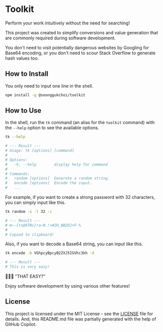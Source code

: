 # Toolkit

Perform your work intuitively without the need for searching!

This project was created to simplify conversions and value generation
that are commonly required during software development.

You don't need to visit potentially dangerous websites by Googling for Base64 encoding,
or you don't need to scour Stack Overflow to generate hash values too.

## How to Install

You only need to input one line in the shell.

```bash
npm install -g @seonggukchoi/toolkit
```

## How to Use

In the shell, run the `tk` command (an alias for the `toolkit` command)
with the `--help` option to see the available options.

```bash
tk --help

# --- Result ---
# Usage: tk [options] [command]
#
# Options:
#   -h, --help        display help for command
#
# Commands:
#   random [options]  Generate a random string.
#   encode [options]  Encode the input.
#   ...
```

For example, if you want to create a strong password with 32 characters,
you can simply input like this.

```bash
tk random -s -l 32 -c

# --- Result ---
# m~-{ts@6TNc}ra~N.!<#ZH_BB2DJ+F-%
#
# Copied to clipboard!
```

Also, if you want to decode a Base64 string, you can input like this.

```bash
tk encode -b VGhpcyBpcyB2ZXJ5IGVhc3kh -d

# --- Result ---
# This is very easy!
```

🧔🏻‍♂️ "THAT EASY?"

Enjoy software development by using various other features!

## License

This project is licensed under the MIT License - see the [LICENSE](LICENSE.md) file for details.
And, this README.md file was partially generated with the help of GitHub Copilot.
